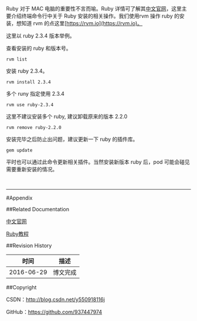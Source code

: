 Ruby 对于 MAC 电脑的重要性不言而喻。Ruby 详情可了解其[中文官网](https://www.ruby-lang.org/zh_cn/)，这里主要介绍终端命令行中关于 Ruby 安装的相关操作。我们使用rvm 操作 ruby 的安装，想知道 rvm 的点这里[https://rvm.io](https://rvm.io)。

这里以 ruby 2.3.4 版本举例。

查看安装的 ruby 和版本号。

```rvm
rvm list
```

安装 ruby 2.3.4。

```rvm
rvm install 2.3.4
```

多个 runy 指定使用 2.3.4

```rvm
rvm use ruby-2.3.4
``` 

这里不建议安装多个 ruby, 建议卸载原来的版本 2.2.0

```rvm
rvm remove ruby-2.2.0
``` 

安装完毕之后防止出问题，建议更新一下 ruby 的插件库。

```gem
gem update
```

平时也可以通过此命令更新相关插件。当然安装新版本 ruby 后，pod 可能会碰见需要重新安装的情况。

&#160;

----------

#Appendix

##Related Documentation

[中文官网](https://www.ruby-lang.org/zh_cn/)

[Ruby教程](http://www.yiibai.com/ruby/)

##Revision History

| 时间 | 描述 |
| ---- | ---- |
| 2016-06-29 | 博文完成 |

##Copyright

CSDN：http://blog.csdn.net/y550918116j

GitHub：https://github.com/937447974